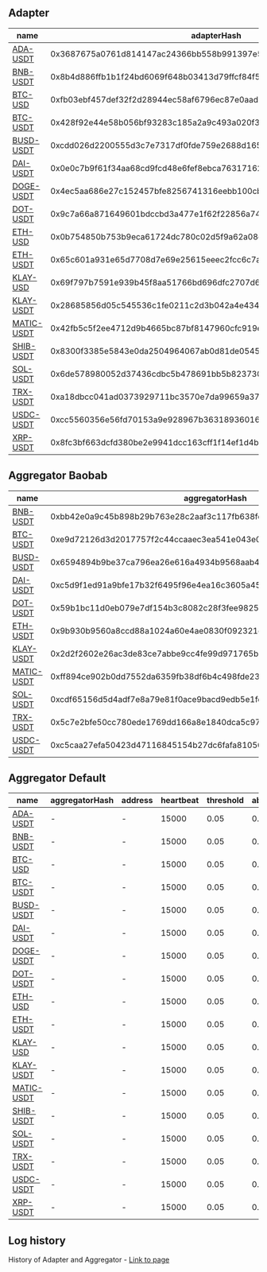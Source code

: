 ## Adapter

| name                                          | adapterHash                                                        | decimals | feeds |
| --------------------------------------------- | ------------------------------------------------------------------ | -------- | ----- |
| [ADA-USDT](adapter/ada-usdt.adapter.json)     | 0x3687675a0761d814147ac24366bb558b991397e5cabc6ed31498ba11b6125489 | 8        | 9     |
| [BNB-USDT](adapter/bnb-usdt.adapter.json)     | 0x8b4d886ffb1b1f24bd6069f648b03413d79ffcf84f56f3ae23857a02fa4186a5 | 8        | 8     |
| [BTC-USD](adapter/btc-usd.adapter.json)       | 0xfb03ebf457def32f2d28944ec58af6796ec87e0aad6e01760bc7037d6ac71ea3 | 8        | 5     |
| [BTC-USDT](adapter/btc-usdt.adapter.json)     | 0x428f92e44e58b056bf93283c185a2a9c493a020f3692ba6d79112e79e3178490 | 8        | 9     |
| [BUSD-USDT](adapter/busd-usdt.adapter.json)   | 0xcdd026d2200555d3c7e7317df0fde759e2688d165fced268f8e9469f3c195bbf | 8        | 6     |
| [DAI-USDT](adapter/dai-usdt.adapter.json)     | 0x0e0c7b9f61f34aa68cd9fcd48e6fef8ebca763171626b808671c9e2d79cf100d | 8        | 6     |
| [DOGE-USDT](adapter/doge-usdt.adapter.json)   | 0x4ec5aa686e27c152457bfe8256741316eebb100cb62eb8a1a93590e058b045a0 | 8        | 9     |
| [DOT-USDT](adapter/dot-usdt.adapter.json)     | 0x9c7a66a871649601bdccbd3a477e1f62f22856a745b86fa14ffde22e3a72151b | 8        | 8     |
| [ETH-USD](adapter/eth-usd.adapter.json)       | 0x0b754850b753b9eca61724dc780c02d5f9a62a08c8853b80a213a03d85e35729 | 8        | 5     |
| [ETH-USDT](adapter/eth-usdt.adapter.json)     | 0x65c601a931e65d7708d7e69e25615eeec2fcc6c7a1b5de095370efc2948edaa1 | 8        | 9     |
| [KLAY-USD](adapter/klay-usd.adapter.json)     | 0x69f797b7591e939b45f8aa51766bd696dfc2707d6316743b3c8c8bdfac73eb93 | 8        | 2     |
| [KLAY-USDT](adapter/klay-usdt.adapter.json)   | 0x28685856d05c545536c1fe0211c2d3b042a4e4346c8ae071f32893873da29c3d | 8        | 9     |
| [MATIC-USDT](adapter/matic-usdt.adapter.json) | 0x42fb5c5f2ee4712d9b4665bc87bf8147960cfc919e1716faaa2b5b7262a3915a | 8        | 8     |
| [SHIB-USDT](adapter/shib-usdt.adapter.json)   | 0x8300f3385e5843e0da2504964067ab0d81de054550826e60577602e50cffe48c | 8        | 8     |
| [SOL-USDT](adapter/sol-usdt.adapter.json)     | 0x6de578980052d37436cdbc5b478691bb5b8237302d058fa3f69b1d3a7639bfe2 | 8        | 9     |
| [TRX-USDT](adapter/trx-usdt.adapter.json)     | 0xa18dbcc041ad0373929711bc3570e7da99659a370db1665699092a5b231dd8fe | 8        | 7     |
| [USDC-USDT](adapter/usdc-usdt.adapter.json)   | 0xcc5560356e56fd70153a9e928967b363189360167d55e9844d69e357b32ed6ca | 8        | 7     |
| [XRP-USDT](adapter/xrp-usdt.adapter.json)     | 0x8fc3bf663dcfd380be2e9941dcc163cff1f14ef1d4b7f4140ed2fce34961c4cd | 8        | 9     |

## Aggregator Baobab

| name                                                       | aggregatorHash                                                     | address                                    | heartbeat | threshold | absoluteThreshold | adapterHash                                                        |
| ---------------------------------------------------------- | ------------------------------------------------------------------ | ------------------------------------------ | --------- | --------- | ----------------- | ------------------------------------------------------------------ |
| [BNB-USDT](aggregator/baobab/bnb-usdt.aggregator.json)     | 0xbb42e0a9c45b898b29b763e28c2aaf3c117fb638fd8035378181b7cd6b613bd3 | 0x4fd37F2a8Ff009467F7EB390fc930B922519EfC0 | 15000     | 0.05      | 0.1               | 0x8b4d886ffb1b1f24bd6069f648b03413d79ffcf84f56f3ae23857a02fa4186a5 |
| [BTC-USDT](aggregator/baobab/btc-usdt.aggregator.json)     | 0xe9d72126d3d2017757f2c44ccaaec3ea541e043e0fb976f04ce900d857481d92 | 0x8e850a10709E3b87Ec9aBf5D689530ADb18fa87D | 15000     | 0.05      | 0.1               | 0x428f92e44e58b056bf93283c185a2a9c493a020f3692ba6d79112e79e3178490 |
| [BUSD-USDT](aggregator/baobab/busd-usdt.aggregator.json)   | 0x6594894b9be37ca796ea26e616a4934b9568aab41d17e90385404ba26e57a277 | 0x3EF5eB3b0356B61D562e847e96A524d81b33dbD3 | 15000     | 0.05      | 0.1               | 0xcdd026d2200555d3c7e7317df0fde759e2688d165fced268f8e9469f3c195bbf |
| [DAI-USDT](aggregator/baobab/dai-usdt.aggregator.json)     | 0xc5d9f1ed91a9bfe17b32f6495f96e4ea16c3605a4580c58ff90d27260d0bcc6d | 0x0B642034f2851192E040Ea1041810cB337aD321f | 15000     | 0.05      | 0.1               | 0x0e0c7b9f61f34aa68cd9fcd48e6fef8ebca763171626b808671c9e2d79cf100d |
| [DOT-USDT](aggregator/baobab/dot-usdt.aggregator.json)     | 0x59b1bc11d0eb079e7df154b3c8082c28f3fee9825c684ab131fd79ea24b58cf2 | 0x1a8a7E47A6A9981d3b420B96F70923f5da0d1074 | 15000     | 0.05      | 0.1               | 0x9c7a66a871649601bdccbd3a477e1f62f22856a745b86fa14ffde22e3a72151b |
| [ETH-USDT](aggregator/baobab/eth-usdt.aggregator.json)     | 0x9b930b9560a8ccd88a1024a60e4ae0830f092321d07bd1ca2e948cc8d6c7ab2b | 0xcAAF00e95ea71Bb7f190AFc0eafC4E3086773b25 | 15000     | 0.05      | 0.1               | 0x65c601a931e65d7708d7e69e25615eeec2fcc6c7a1b5de095370efc2948edaa1 |
| [KLAY-USDT](aggregator/baobab/klay-usdt.aggregator.json)   | 0x2d2f2602e26ac3de83ce7abbe9cc4fe99d971765b4328c4c659018e0356fea71 | 0x9DcD36A42Dabe856cD63a3011BBE6b51CC733CD6 | 15000     | 0.05      | 0.1               | 0x28685856d05c545536c1fe0211c2d3b042a4e4346c8ae071f32893873da29c3d |
| [MATIC-USDT](aggregator/baobab/matic-usdt.aggregator.json) | 0xff894ce902b0dd7552da6359fb38df6b4c498fde2394225f3f0fd167099fb4aa | 0x38E0f7a626Efe241cCBe6EB2aA65273a9D6321Ce | 15000     | 0.05      | 0.1               | 0x42fb5c5f2ee4712d9b4665bc87bf8147960cfc919e1716faaa2b5b7262a3915a |
| [SOL-USDT](aggregator/baobab/sol-usdt.aggregator.json)     | 0xcdf65156d5d4adf7e8a79e81f0ace9bacd9edb5e1fd64a4e9de38739df2b13cb | 0xc9FA32b6DC26010c0811CCd43f6436C883C6E0ff | 15000     | 0.05      | 0.1               | 0x6de578980052d37436cdbc5b478691bb5b8237302d058fa3f69b1d3a7639bfe2 |
| [TRX-USDT](aggregator/baobab/trx-usdt.aggregator.json)     | 0x5c7e2bfe50cc780ede1769dd166a8e1840dca5c971bf4f3b659ff0eaa6eae7e6 | 0x70eF30152a6d37032831DcA7A78890584b4919f5 | 15000     | 0.05      | 0.1               | 0xa18dbcc041ad0373929711bc3570e7da99659a370db1665699092a5b231dd8fe |
| [USDC-USDT](aggregator/baobab/usdc-usdt.aggregator.json)   | 0xc5caa27efa50423d47116845154b27dc6fafa81056f623ad6797bb2965283cc3 | 0x96D808d3b82d07EBE9803D85b2EA9c68dAe831a8 | 15000     | 0.05      | 0.1               | 0xcc5560356e56fd70153a9e928967b363189360167d55e9844d69e357b32ed6ca |

## Aggregator Default

| name                                                        | aggregatorHash | address | heartbeat | threshold | absoluteThreshold | adapterHash                                                        |
| ----------------------------------------------------------- | -------------- | ------- | --------- | --------- | ----------------- | ------------------------------------------------------------------ |
| [ADA-USDT](aggregator/default/ada-usdt.aggregator.json)     | -              | -       | 15000     | 0.05      | 0.1               | 0x3687675a0761d814147ac24366bb558b991397e5cabc6ed31498ba11b6125489 |
| [BNB-USDT](aggregator/default/bnb-usdt.aggregator.json)     | -              | -       | 15000     | 0.05      | 0.1               | 0x8b4d886ffb1b1f24bd6069f648b03413d79ffcf84f56f3ae23857a02fa4186a5 |
| [BTC-USD](aggregator/default/btc-usd.aggregator.json)       | -              | -       | 15000     | 0.05      | 0.1               | 0xfb03ebf457def32f2d28944ec58af6796ec87e0aad6e01760bc7037d6ac71ea3 |
| [BTC-USDT](aggregator/default/btc-usdt.aggregator.json)     | -              | -       | 15000     | 0.05      | 0.1               | 0x428f92e44e58b056bf93283c185a2a9c493a020f3692ba6d79112e79e3178490 |
| [BUSD-USDT](aggregator/default/busd-usdt.aggregator.json)   | -              | -       | 15000     | 0.05      | 0.1               | 0xcdd026d2200555d3c7e7317df0fde759e2688d165fced268f8e9469f3c195bbf |
| [DAI-USDT](aggregator/default/dai-usdt.aggregator.json)     | -              | -       | 15000     | 0.05      | 0.1               | 0x0e0c7b9f61f34aa68cd9fcd48e6fef8ebca763171626b808671c9e2d79cf100d |
| [DOGE-USDT](aggregator/default/doge-usdt.aggregator.json)   | -              | -       | 15000     | 0.05      | 0.1               | 0x4ec5aa686e27c152457bfe8256741316eebb100cb62eb8a1a93590e058b045a0 |
| [DOT-USDT](aggregator/default/dot-usdt.aggregator.json)     | -              | -       | 15000     | 0.05      | 0.1               | 0x9c7a66a871649601bdccbd3a477e1f62f22856a745b86fa14ffde22e3a72151b |
| [ETH-USD](aggregator/default/eth-usd.aggregator.json)       | -              | -       | 15000     | 0.05      | 0.1               | 0x0b754850b753b9eca61724dc780c02d5f9a62a08c8853b80a213a03d85e35729 |
| [ETH-USDT](aggregator/default/eth-usdt.aggregator.json)     | -              | -       | 15000     | 0.05      | 0.1               | 0x65c601a931e65d7708d7e69e25615eeec2fcc6c7a1b5de095370efc2948edaa1 |
| [KLAY-USD](aggregator/default/klay-usd.aggregator.json)     | -              | -       | 15000     | 0.05      | 0.1               | 0x69f797b7591e939b45f8aa51766bd696dfc2707d6316743b3c8c8bdfac73eb93 |
| [KLAY-USDT](aggregator/default/klay-usdt.aggregator.json)   | -              | -       | 15000     | 0.05      | 0.1               | 0x28685856d05c545536c1fe0211c2d3b042a4e4346c8ae071f32893873da29c3d |
| [MATIC-USDT](aggregator/default/matic-usdt.aggregator.json) | -              | -       | 15000     | 0.05      | 0.1               | 0x42fb5c5f2ee4712d9b4665bc87bf8147960cfc919e1716faaa2b5b7262a3915a |
| [SHIB-USDT](aggregator/default/shib-usdt.aggregator.json)   | -              | -       | 15000     | 0.05      | 0.1               | 0x8300f3385e5843e0da2504964067ab0d81de054550826e60577602e50cffe48c |
| [SOL-USDT](aggregator/default/sol-usdt.aggregator.json)     | -              | -       | 15000     | 0.05      | 0.1               | 0x6de578980052d37436cdbc5b478691bb5b8237302d058fa3f69b1d3a7639bfe2 |
| [TRX-USDT](aggregator/default/trx-usdt.aggregator.json)     | -              | -       | 15000     | 0.05      | 0.1               | 0xa18dbcc041ad0373929711bc3570e7da99659a370db1665699092a5b231dd8fe |
| [USDC-USDT](aggregator/default/usdc-usdt.aggregator.json)   | -              | -       | 15000     | 0.05      | 0.1               | 0xcc5560356e56fd70153a9e928967b363189360167d55e9844d69e357b32ed6ca |
| [XRP-USDT](aggregator/default/xrp-usdt.aggregator.json)     | -              | -       | 15000     | 0.05      | 0.1               | 0x8fc3bf663dcfd380be2e9941dcc163cff1f14ef1d4b7f4140ed2fce34961c4cd |

## Log history

History of Adapter and Aggregator - [Link to page](HISTORY.md)
